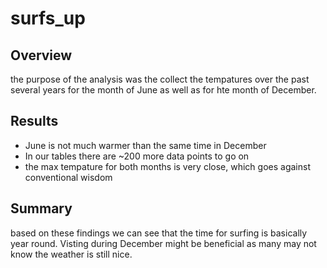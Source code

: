 # surfs_up
## Overview
the purpose of the analysis was the collect the tempatures over the past several years for the month of June as well as for hte month of December. 
## Results
* June is not much warmer than the same time in December
* In our tables there are ~200 more data points to go on
* the max tempature for both months is very close, which goes against conventional wisdom
## Summary
based on these findings we can see that the time for surfing is basically year round. Visting during December might be beneficial as many may not know the weather is still nice.
